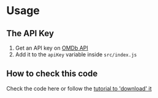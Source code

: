 # Usage

## The API Key
1. Get an API key on [OMDb API](http://www.omdbapi.com/apikey.aspx)
2. Add it to the `apiKey` variable inside `src/index.js`

## How to check this code
Check the code here or follow the [tutorial to 'download' it](https://www.slideshare.net/secret/8M2sOmiERFaOaT)
